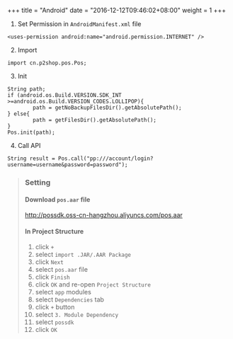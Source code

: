 +++
title = "Android"
date = "2016-12-12T09:46:02+08:00"
weight = 1
+++

1. Set Permission in `AndroidManifest.xml` file
```
<uses-permission android:name="android.permission.INTERNET" />
```

2. Import
```
import cn.p2shop.pos.Pos;
```

3. Init 
```
String path;
if (android.os.Build.VERSION.SDK_INT >=android.os.Build.VERSION_CODES.LOLLIPOP){
        path = getNoBackupFilesDir().getAbsolutePath();
} else{
        path = getFilesDir().getAbsolutePath();
}
Pos.init(path);
```

4. Call API
```
String result = Pos.call("pp:///account/login?username=username&password=password");
```

> ### Setting
>
> #### Download `pos.aar` file
>
> http://possdk.oss-cn-hangzhou.aliyuncs.com/pos.aar
>
> #### In Project Structure
> 
> 1. click `+` 
> 2. select `import .JAR/.AAR Package`
> 3. click `Next`
> 4. select `pos.aar` file
> 5. click `Finish`
> 6. click `OK` and re-open `Project Structure`
> 7. select `app` modules
> 8. select `Dependencies` tab
> 9. click `+` button
> 10. select `3. Module Dependency`
> 11. select `possdk`
> 12. click `OK`
